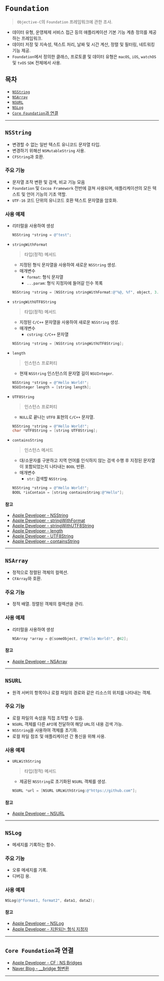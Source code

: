 # `Foundation`

> `Objective-C`의 `Foundation` 프레임워크에 관한 조사.

- 데이터 유형, 운영체제 서비스 접근 등의 애플리케이션 기본 기능 계층 정의를 제공하는 프레임워크.
- 데이터 저장 및 지속성, 텍스트 처리, 날짜 및 시간 계산, 정렬 및 필터링, 네트워킹 기능 제공.
- `Foundation`에서 정의한 클래스, 프로토콜 및 데이터 유형은 `macOS`, `iOS`, `watchOS` 및 `tvOS` `SDK` 전체에서 사용.

## 목차

- [`NSString`](#nsstring)
- [`NSArray`](#nsarray)
- [`NSURL`](#nsurl)
- [`NSLog`](#nslog)
- [`Core Foundation`과 연결](#core-foundation과-연결)

---

## `NSString`

- 변경할 수 없는 일반 텍스트 유니코드 문자열 타입.
- 변경하기 위해선 `NSMutableString` 사용.
- `CFString`과 호환.

### 주요 기능

- 문자열 조작 변환 및 검색, 비교 기능 모음
- `Foundation` 및 `Cocoa Framework` 전반에 걸쳐 사용되며, 애플리케이션의 모든 텍스트 및 언어 기능의 기초 역할.
- `UTF-16` 코드 단위의 유니코드 호환 텍스트 문자열을 암호화.

### 사용 예제

- 리터럴을 사용하여 생성

  ```objective-c
  NSString *string = @"test";
  ```

- `stringWithFormat`

  > 타입(정적) 메서드

  - 지정된 형식 문자열을 사용하여 새로운 `NSString` 생성.
  - 매개변수
    - `format`: 형식 문자열
    - `...param`: 형식 지정자에 들어갈 인수 목록

  ```objective-c
  NSString *string = [NSString stringWithFormat:@"%@, %f", object, 3.2f];
  ```

- `stringWithUTF8String`

  > 타입(정적) 메서드

  - 지정된 `C/C++` 문자열을 사용하여 새로운 `NSString` 생성.
  - 매개변수
    - `cstring`: `C/C++` 문자열

  ```objective-c
  NSString *string = [NSString stringWithUTF8String];
  ```

- `length`

  > 인스턴스 프로퍼티

  - 현재 `NSString` 인스턴스의 문자열 길이 `NSUInteger`.

  ```objective-c
  NSString *string = @"Hello World!";
  NSUInteger length = [string length];
  ```

- `UTF8String`

  > 인스턴스 프로퍼티

  - `NULL`로 끝나는 `UTF8` 표현의 `C/C++` 문자열.

  ```objective-c
  NSString *string = @"Hello World!";
  char *UTF8String = [string UTF8String];
  ```

- `containsString`

  > 인스턴스 메서드

  - 대/소문자를 구분하고 지역 언어를 인식하지 않는 검색 수행 후 지정된 문자열이 포함되었는지 나타내는 `BOOL` 반환.
  - 매개변수
    - `str`: 검색할 `NSString`.

  ```objective-c
  NSString *string = @"Hello World!";
  BOOL *isContain = [string containsString:@"Hello"];
  ```

#### 참고

- [Apple Developer - NSString](https://developer.apple.com/documentation/foundation/nsstring?language=objc)
- [Apple Developer - stringWithFormat](https://developer.apple.com/documentation/foundation/nsstring/1497275-stringwithformat?language=objc)
- [Apple Developer - stringWithUTF8String](https://developer.apple.com/documentation/foundation/nsstring/1497379-stringwithutf8string?language=objc)
- [Apple Developer - length](https://developer.apple.com/documentation/foundation/nsstring/1414212-length?language=objc)
- [Apple Developer - UTF8String](https://developer.apple.com/documentation/foundation/nsstring/1411189-utf8string?language=objc)
- [Apple Developer - containsString](https://developer.apple.com/documentation/foundation/nsstring/1414563-containsstring?language=objc)

---

## `NSArray`

- 정적으로 정렬된 객체의 컬렉션.
- `CFArray`와 호환.

### 주요 기능

- 정적 배열. 정렬된 객체의 컬렉션을 관리.

### 사용 예제

- 리터럴을 사용하여 생성

  ```objective-c
  NSArray *array = @[someObject, @"Hello World!", @42];
  ```

#### 참고

- [Apple Developer - NSArray](https://developer.apple.com/documentation/foundation/nsarray?language=objc)

---

## `NSURL`

- 원격 서버의 항목이나 로컬 파일의 경로와 같은 리소스의 위치를 나타내는 객체.

### 주요 기능

- 로컬 파일의 속성을 직접 조작할 수 있음.
- `NSURL` 객체를 다른 `API`에 전달하여 해당 `URL`의 내용 검색 가능.
- `NSString`을 사용하여 객체를 초기화.
- 로컬 파일 참조 및 애플리케이션 간 통신을 위해 사용.

### 사용 예제

- `URLWithString`

  > 타입(정적) 메서드

  - 제공된 `NSString`로 초기화된 `NSURL` 객체를 생성.

  ```objective-c
  NSURL *url = [NSURL URLWithString:@"https://github.com"];
  ```

#### 참고

- [Apple Developer - NSURL](https://developer.apple.com/documentation/foundation/nsurl?language=objc)

---

## `NSLog`

- 메세지를 기록하는 함수.

### 주요 기능

- 오류 메세지를 기록.
- 디버깅 용.

### 사용 예제

```objective-c
NSLog(@"format1, format2", data1, data2);
```

#### 참고

- [Apple Developer - NSLog](https://developer.apple.com/documentation/foundation/1395275-nslog/)
- [Apple Developer - 지원되는 형식 지정자](https://developer.apple.com/library/archive/documentation/CoreFoundation/Conceptual/CFStrings/formatSpecifiers.html#//apple_ref/doc/uid/TP40004265)

---

## `Core Foundation`과 연결

- [Apple Developer - CF : NS Bridges](https://developer.apple.com/library/archive/documentation/General/Conceptual/CocoaEncyclopedia/Toll-FreeBridgin/Toll-FreeBridgin.html#//apple_ref/doc/uid/TP40010810-CH2)
- [Naver Blog - \_\_bridge 형변환](https://m.blog.naver.com/ciscovoip/222049735477)

---
